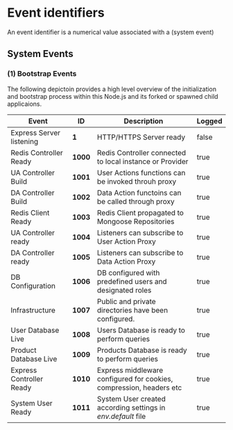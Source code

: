 # **Event identifiers**

An event identifier is a numerical value associated with a (system event)

## System Events


### (1) Bootstrap Events 

The following depictoin provides a high level overview of the initialization and bootstrap process within this Node.js and its forked or spawned child applicaions.

| Event                    | ID      | Description | Logged |
| ------------------------ | ------- | --------------------------------------------------------------------- | ------- |
| Express Server listening | **1**   | HTTP/HTTPS Server ready                                               | false   |
| Redis Controller Ready   | **1000**| Redis Controller connected to local instance or Provider              | true    |
| UA Controller Build      | **1001**| User Actions functions can be invoked throuh proxy                    | true    |
| DA Controller Build      | **1002**| Data Action functoins can be called through proxy                     | true    |
| Redis Client Ready       | **1003**| Redis Client propagated to Mongoose Repositories                      | true    |
| UA Controller ready      | **1004**| Listeners can subscribe to User Action Proxy                          | true    |
| DA Controller ready      | **1005**| Listeners can subscribe to Data Action Proxy                          | true    |
| DB Configuration         | **1006**| DB configured with predefined users and designated roles              | true    |
| Infrastructure           | **1007**| Public and private directories have been configured.                  | true    |
| User Database Live       | **1008**| Users Database is ready to perform queries                            | true    |
| Product Database Live    | **1009**| Products Database is ready to perform queries                         | true    |
| Express Controller Ready | **1010**| Express middleware configured for cookies, compression, headers etc   | true    |
| System User Ready        | **1011**| System User created according settings in _env.default_ file          | true    |



 










